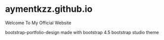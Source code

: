 # aymentkzz.github.io
Welcome To My Official Website

bootstrap-portfolio-design
made with bootstrap 4.5 bootstrap studio theme
